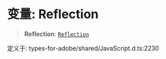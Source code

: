 # 变量: Reflection

> **Reflection**: [`Reflection`](../interfaces/Reflection.md)

定义于: types-for-adobe/shared/JavaScript.d.ts:2230
